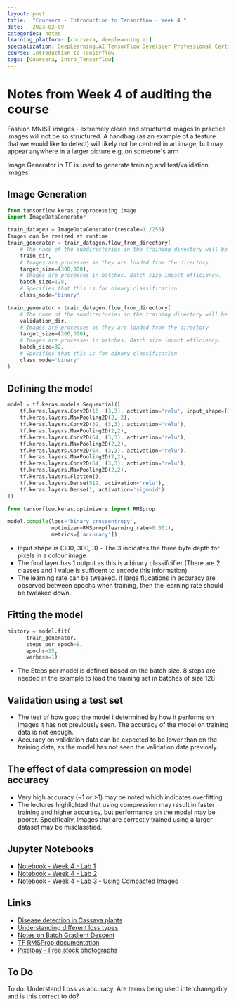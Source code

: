 ```yaml
---
layout: post
title:  "Coursera - Introduction to Tensorflow - Week 4 "
date:   2023-02-09 
categories: notes
learning_platform: [coursera, deeplearning.ai]
specialization: DeepLearning.AI TensorFlow Developer Professional Certificate
course: Introduction to Tensorflow
tags: [Coursera, Intro_Tensorflow] 
---
```


# Notes from Week 4 of auditing the course

Fashion MNIST images - extremely clean and structured images
In practice images will not be so structured. A handbag (as an example of a feature that we would like to detect) will likely not be centred in an image, but may appear anywhere in a larger picture e.g. on someone's arm

Image Generator in TF is used to generate training and test/validation images
## Image Generation

```python
from tensorflow.keras.preprocessing.image
import ImageDataGenerator

train_datagen = ImageDataGenerator(rescale=1./255)
Images can be resized at runtime
train_generator = train_datagen.flow_from_directory(
    # The name of the subdirectories in the training directory will be the labels for the images in that directory
    train_dir,
    # Images are processes as they are loaded from the directory
    target_size=(300,300),
    # Images are processes in batches. Batch size impact efficiency.
    batch_size=128,
    # Specifies that this is for binary classification
    class_mode='binary'

train_generator = train_datagen.flow_from_directory(
    # The name of the subdirectories in the training directory will be the labels for the images in that directory
    validation_dir,
    # Images are processes as they are loaded from the directory
    target_size=(300,300),
    # Images are processes in batches. Batch size impact efficiency.
    batch_size=32,
    # Specifies that this is for binary classification
    class_mode='binary'
)
```
## Defining the model

```python
model = tf.keras.models.Sequential([
    tf.keras.layers.Conv2D(16, (3,3), activation='relu', input_shape=(300, 300, 3)),
    tf.keras.layers.MaxPooling2D(2, 2),
    tf.keras.layers.Conv2D(32, (3,3), activation='relu'),
    tf.keras.layers.MaxPooling2D(2,2),
    tf.keras.layers.Conv2D(64, (3,3), activation='relu'),
    tf.keras.layers.MaxPooling2D(2,2),
    tf.keras.layers.Conv2D(64, (3,3), activation='relu'),
    tf.keras.layers.MaxPooling2D(2,2),
    tf.keras.layers.Conv2D(64, (3,3), activation='relu'),
    tf.keras.layers.MaxPooling2D(2,2),
    tf.keras.layers.Flatten(),
    tf.keras.layers.Dense(512, activation='relu'),
    tf.keras.layers.Dense(1, activation='sigmoid')
])

from tensorflow.keras.optimizers import RMSprop

model.compile(loss='binary_crossentropy',
              optimizer=RMSprop(learning_rate=0.001),
              metrics=['accuracy'])

```

* Input shape is (300, 300, 3) - The 3 indicates the three byte depth for pixels in a colour image
* The final layer has 1 output as this is a binary classifcifier (There are 2 classes and 1 value is sufficent to encode this information)
* The learning rate can be tweaked. If large flucations in accuracy are observed between epochs when training, then the learning rate should be tweaked down.

## Fitting the model

```python
history = model.fit(
      train_generator,
      steps_per_epoch=8,  
      epochs=15,
      verbose=1)
```

* The Steps per model is defined based on the batch size. 8 steps are needed in the example to load the training set in batches of size 128

## Validation using a test set

* The test of how good the model i determined by how it performs on images it has not previously seen. The accuracy of the model on training data is not enough.
* Accuracy on validation data can be expected to be lower than on the training data, as the model has not seen the validation data previosly.


## The effect of data compression on model accuracy

* Very high accuracy (~1 or >1) may be noted which indicates overfitting
* The lectures highlighted that using compression may result in faster training and higher accuracy, but performance on the model may be poorer. Specifically, images that are correctly trained using a larger dataset may be misclassfied.

## Jupyter Notebooks

* [Notebook - Week 4 - Lab 1](https://github.com/https-deeplearning-ai/tensorflow-1-public/blob/main/C1/W4/ungraded_labs/C1_W4_Lab_1_image_generator_no_validation.ipynb)
* [Notebook - Week 4 - Lab 2](https://github.com/https-deeplearning-ai/tensorflow-1-public/blob/main/C1/W4/ungraded_labs/C1_W4_Lab_2_image_generator_with_validation.ipynb)
* [Notebook - Week 4 - Lab 3 -  Using Compacted Images](https://github.com/https-deeplearning-ai/tensorflow-1-public/blob/main/C1/W4/ungraded_labs/C1_W4_Lab_3_compacted_images.ipynb)

## Links

* [Disease detection in Cassava plants](https://www.youtube.com/watch?v=NlpS-DhayQA)
* [Understanding different loss types](https://gombru.github.io/2018/05/23/cross_entropy_loss/)
* [Notes on Batch Gradient Descent](https://www.cs.toronto.edu/~tijmen/csc321/slides/lecture_slides_lec6.pdf)
* [TF RMSProp documentation](https://www.tensorflow.org/api_docs/python/tf/keras/optimizers/experimental/RMSprop)
* [Pixelbay - Free stock photographs](https://pixabay.com)

## To Do

To do: Understand Loss vs accuracy. Are terms being used interchanegably and is this correct to do?
